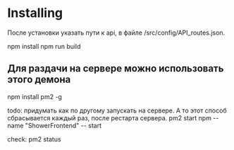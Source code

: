 
# Installing
После установки указать пути к api, в файле /src/config/API_routes.json.

npm install
npm run build

## Для раздачи на сервере можно использовать этого демона
npm install pm2 -g 

todo: придумать как по другому запускать на сервере. А то этот способ сбрасывается каждый раз, после рестарта сервера.
pm2 start npm --name "ShowerFrontend" -- start

check:
pm2 status

